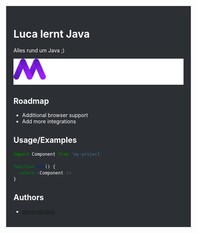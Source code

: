 <div style="background-color:#2C2F33 ; color: white; padding: 20px;">

# Luca lernt Java

Alles rund um Java ;)

![Logo](docs/img/MayStudios_FullName.png)

## Roadmap

- Additional browser support
- Add more integrations

## Usage/Examples

```javascript
import Component from 'my-project'

function App() {
  return <Component />
}
```

## Authors

- [@maystudios](https://www.github.com/maystudios)

</div>
